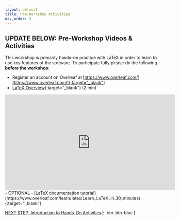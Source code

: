 ```yaml
---
layout: default
title: Pre-Workshop Activities
nav_order: 2
---
```

## UPDATE BELOW: Pre-Workshop Videos & Activities
This workshop is primarily hands-on practice with LaTeX in order to learn to use key features of the software. To participate fully please do the following **before the workshop**:

-   Register an account on Overleaf at [https://www.overleaf.com/](https://www.overleaf.com/){:target="_blank"}
-   [LaTeX Overview](https://www.youtube.com/watch?v=g8Ejj0T0yG4){:target="_blank"} (2 min)<br>
<iframe width="560" height="315" src="https://www.youtube.com/embed/g8Ejj0T0yG4" title="YouTube video player" frameborder="0" allow="accelerometer; autoplay; clipboard-write; encrypted-media; gyroscope; picture-in-picture" allowfullscreen></iframe>
-   OPTIONAL - [LaTeX documentation tutorial](https://www.overleaf.com/learn/latex/Learn_LaTeX_in_30_minutes){:target="_blank"}

[NEXT STEP: Introduction to Hands-On Activities](activities-intro.html){: .btn .btn-blue }
